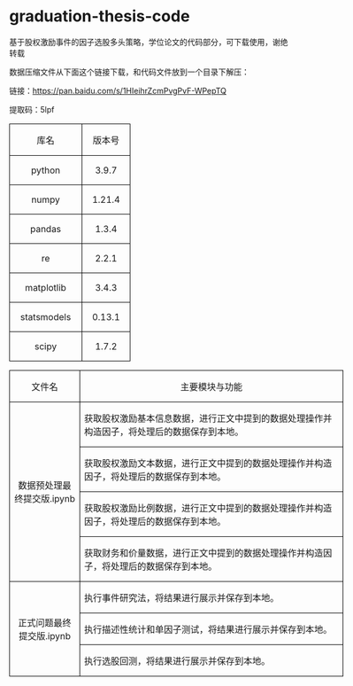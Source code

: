 # graduation-thesis-code
基于股权激励事件的因子选股多头策略，学位论文的代码部分，可下载使用，谢绝转载

数据压缩文件从下面这个链接下载，和代码文件放到一个目录下解压：

链接：https://pan.baidu.com/s/1HIeihrZcmPvgPvF-WPepTQ 

提取码：5lpf 

<table class="MsoTableGrid" border="1" cellspacing="0" cellpadding="0" style="border-collapse:collapse;border:none;mso-border-alt:solid windowtext .5pt;
 mso-yfti-tbllook:1184;mso-padding-alt:0cm 5.4pt 0cm 5.4pt">
 <tbody><tr style="mso-yfti-irow:0;mso-yfti-firstrow:yes">
  <td width="115" style="width:86.35pt;border:solid windowtext 1.0pt;mso-border-alt:
  solid windowtext .5pt;padding:0cm 5.4pt 0cm 5.4pt">
  <p class="6" align="center" style="text-align:center"><span style="font-family:
  宋体;mso-ascii-font-family:&quot;Times New Roman&quot;;mso-hansi-font-family:&quot;Times New Roman&quot;">库名</span><span lang="EN-US"><o:p></o:p></span></p>
  </td>
  <td width="73" style="width:54.45pt;border:solid windowtext 1.0pt;border-left:
  none;mso-border-left-alt:solid windowtext .5pt;mso-border-alt:solid windowtext .5pt;
  padding:0cm 5.4pt 0cm 5.4pt">
  <p class="6" align="center" style="text-align:center"><span style="font-family:
  宋体;mso-ascii-font-family:&quot;Times New Roman&quot;;mso-hansi-font-family:&quot;Times New Roman&quot;">版本号</span><span lang="EN-US"><o:p></o:p></span></p>
  </td>
 </tr>
 <tr style="mso-yfti-irow:1">
  <td width="115" style="width:86.35pt;border:solid windowtext 1.0pt;border-top:
  none;mso-border-top-alt:solid windowtext .5pt;mso-border-alt:solid windowtext .5pt;
  padding:0cm 5.4pt 0cm 5.4pt">
  <p class="6" align="center" style="text-align:center"><span lang="EN-US">python<o:p></o:p></span></p>
  </td>
  <td width="73" style="width:54.45pt;border-top:none;border-left:none;
  border-bottom:solid windowtext 1.0pt;border-right:solid windowtext 1.0pt;
  mso-border-top-alt:solid windowtext .5pt;mso-border-left-alt:solid windowtext .5pt;
  mso-border-alt:solid windowtext .5pt;padding:0cm 5.4pt 0cm 5.4pt">
  <p class="6" align="center" style="text-align:center"><span lang="EN-US">3.9.7<o:p></o:p></span></p>
  </td>
 </tr>
 <tr style="mso-yfti-irow:2">
  <td width="115" style="width:86.35pt;border:solid windowtext 1.0pt;border-top:
  none;mso-border-top-alt:solid windowtext .5pt;mso-border-alt:solid windowtext .5pt;
  padding:0cm 5.4pt 0cm 5.4pt">
  <p class="6" align="center" style="text-align:center"><span class="SpellE"><span lang="EN-US">numpy</span></span><span lang="EN-US"><o:p></o:p></span></p>
  </td>
  <td width="73" style="width:54.45pt;border-top:none;border-left:none;
  border-bottom:solid windowtext 1.0pt;border-right:solid windowtext 1.0pt;
  mso-border-top-alt:solid windowtext .5pt;mso-border-left-alt:solid windowtext .5pt;
  mso-border-alt:solid windowtext .5pt;padding:0cm 5.4pt 0cm 5.4pt">
  <p class="6" align="center" style="text-align:center"><span lang="EN-US">1.21.4<o:p></o:p></span></p>
  </td>
 </tr>
 <tr style="mso-yfti-irow:3">
  <td width="115" style="width:86.35pt;border:solid windowtext 1.0pt;border-top:
  none;mso-border-top-alt:solid windowtext .5pt;mso-border-alt:solid windowtext .5pt;
  padding:0cm 5.4pt 0cm 5.4pt">
  <p class="6" align="center" style="text-align:center"><span lang="EN-US">pandas<o:p></o:p></span></p>
  </td>
  <td width="73" style="width:54.45pt;border-top:none;border-left:none;
  border-bottom:solid windowtext 1.0pt;border-right:solid windowtext 1.0pt;
  mso-border-top-alt:solid windowtext .5pt;mso-border-left-alt:solid windowtext .5pt;
  mso-border-alt:solid windowtext .5pt;padding:0cm 5.4pt 0cm 5.4pt">
  <p class="6" align="center" style="text-align:center"><span lang="EN-US">1.3.4<o:p></o:p></span></p>
  </td>
 </tr>
 <tr style="mso-yfti-irow:4">
  <td width="115" style="width:86.35pt;border:solid windowtext 1.0pt;border-top:
  none;mso-border-top-alt:solid windowtext .5pt;mso-border-alt:solid windowtext .5pt;
  padding:0cm 5.4pt 0cm 5.4pt">
  <p class="6" align="center" style="text-align:center"><span lang="EN-US">re<o:p></o:p></span></p>
  </td>
  <td width="73" style="width:54.45pt;border-top:none;border-left:none;
  border-bottom:solid windowtext 1.0pt;border-right:solid windowtext 1.0pt;
  mso-border-top-alt:solid windowtext .5pt;mso-border-left-alt:solid windowtext .5pt;
  mso-border-alt:solid windowtext .5pt;padding:0cm 5.4pt 0cm 5.4pt">
  <p class="6" align="center" style="text-align:center"><span lang="EN-US">2.2.1<o:p></o:p></span></p>
  </td>
 </tr>
 <tr style="mso-yfti-irow:5">
  <td width="115" style="width:86.35pt;border:solid windowtext 1.0pt;border-top:
  none;mso-border-top-alt:solid windowtext .5pt;mso-border-alt:solid windowtext .5pt;
  padding:0cm 5.4pt 0cm 5.4pt">
  <p class="6" align="center" style="text-align:center"><span lang="EN-US">matplotlib<o:p></o:p></span></p>
  </td>
  <td width="73" style="width:54.45pt;border-top:none;border-left:none;
  border-bottom:solid windowtext 1.0pt;border-right:solid windowtext 1.0pt;
  mso-border-top-alt:solid windowtext .5pt;mso-border-left-alt:solid windowtext .5pt;
  mso-border-alt:solid windowtext .5pt;padding:0cm 5.4pt 0cm 5.4pt">
  <p class="6" align="center" style="text-align:center"><span lang="EN-US">3.4.3<o:p></o:p></span></p>
  </td>
 </tr>
 <tr style="mso-yfti-irow:6">
  <td width="115" style="width:86.35pt;border:solid windowtext 1.0pt;border-top:
  none;mso-border-top-alt:solid windowtext .5pt;mso-border-alt:solid windowtext .5pt;
  padding:0cm 5.4pt 0cm 5.4pt">
  <p class="6" align="center" style="text-align:center"><span class="SpellE"><span lang="EN-US">statsmodels</span></span><span lang="EN-US"><o:p></o:p></span></p>
  </td>
  <td width="73" style="width:54.45pt;border-top:none;border-left:none;
  border-bottom:solid windowtext 1.0pt;border-right:solid windowtext 1.0pt;
  mso-border-top-alt:solid windowtext .5pt;mso-border-left-alt:solid windowtext .5pt;
  mso-border-alt:solid windowtext .5pt;padding:0cm 5.4pt 0cm 5.4pt">
  <p class="6" align="center" style="text-align:center"><span lang="EN-US">0.13.1<o:p></o:p></span></p>
  </td>
 </tr>
 <tr style="mso-yfti-irow:7;mso-yfti-lastrow:yes">
  <td width="115" style="width:86.35pt;border:solid windowtext 1.0pt;border-top:
  none;mso-border-top-alt:solid windowtext .5pt;mso-border-alt:solid windowtext .5pt;
  padding:0cm 5.4pt 0cm 5.4pt">
  <p class="6" align="center" style="text-align:center"><span class="SpellE"><span lang="EN-US">scipy</span></span><span lang="EN-US"><o:p></o:p></span></p>
  </td>
  <td width="73" style="width:54.45pt;border-top:none;border-left:none;
  border-bottom:solid windowtext 1.0pt;border-right:solid windowtext 1.0pt;
  mso-border-top-alt:solid windowtext .5pt;mso-border-left-alt:solid windowtext .5pt;
  mso-border-alt:solid windowtext .5pt;padding:0cm 5.4pt 0cm 5.4pt">
  <p class="6" align="center" style="text-align:center"><span lang="EN-US">1.7.2<o:p></o:p></span></p>
  </td>
 </tr>
</tbody></table>


<table class="MsoTableGrid" border="1" cellspacing="0" cellpadding="0" width="604" style="width:453.05pt;border-collapse:collapse;border:none;mso-border-alt:
 solid windowtext .5pt;mso-yfti-tbllook:1184;mso-padding-alt:0cm 5.4pt 0cm 5.4pt">
 <tbody><tr style="mso-yfti-irow:0;mso-yfti-firstrow:yes">
  <td width="115" style="width:86.35pt;border:solid windowtext 1.0pt;mso-border-alt:
  solid windowtext .5pt;padding:0cm 5.4pt 0cm 5.4pt">
  <p class="6" align="center" style="text-align:center"><span style="font-family:
  宋体;mso-ascii-font-family:&quot;Times New Roman&quot;;mso-hansi-font-family:&quot;Times New Roman&quot;">文件名</span><span lang="EN-US"><o:p></o:p></span></p>
  </td>
  <td width="489" style="width:366.7pt;border:solid windowtext 1.0pt;border-left:
  none;mso-border-left-alt:solid windowtext .5pt;mso-border-alt:solid windowtext .5pt;
  padding:0cm 5.4pt 0cm 5.4pt">
  <p class="6" align="center" style="text-align:center"><span style="font-family:
  宋体;mso-ascii-font-family:&quot;Times New Roman&quot;;mso-hansi-font-family:&quot;Times New Roman&quot;">主要模块与功能</span><span lang="EN-US"><o:p></o:p></span></p>
  </td>
 </tr>
 <tr style="mso-yfti-irow:1">
  <td width="115" rowspan="4" style="width:86.35pt;border:solid windowtext 1.0pt;
  border-top:none;mso-border-top-alt:solid windowtext .5pt;mso-border-alt:solid windowtext .5pt;
  padding:0cm 5.4pt 0cm 5.4pt">
  <p class="6" align="center" style="text-align:center"><span style="font-family:
  宋体;mso-ascii-font-family:&quot;Times New Roman&quot;;mso-hansi-font-family:&quot;Times New Roman&quot;">数据预处理最终提交版</span><span lang="EN-US">.<span class="SpellE">ipynb</span><o:p></o:p></span></p>
  </td>
  <td width="489" style="width:366.7pt;border-top:none;border-left:none;
  border-bottom:solid windowtext 1.0pt;border-right:solid windowtext 1.0pt;
  mso-border-top-alt:solid windowtext .5pt;mso-border-left-alt:solid windowtext .5pt;
  mso-border-alt:solid windowtext .5pt;padding:0cm 5.4pt 0cm 5.4pt">
  <p class="6"><span style="font-family:宋体;mso-ascii-font-family:&quot;Times New Roman&quot;;
  mso-hansi-font-family:&quot;Times New Roman&quot;">获取股权激励基本信息数据，进行正文中提到的数据处理操作并构造因子，将处理后的数据保存到本地。</span><span lang="EN-US"><o:p></o:p></span></p>
  </td>
 </tr>
 <tr style="mso-yfti-irow:2">
  <td width="489" style="width:366.7pt;border-top:none;border-left:none;
  border-bottom:solid windowtext 1.0pt;border-right:solid windowtext 1.0pt;
  mso-border-top-alt:solid windowtext .5pt;mso-border-left-alt:solid windowtext .5pt;
  mso-border-alt:solid windowtext .5pt;padding:0cm 5.4pt 0cm 5.4pt">
  <p class="6"><span style="font-family:宋体;mso-ascii-font-family:&quot;Times New Roman&quot;;
  mso-hansi-font-family:&quot;Times New Roman&quot;">获取股权激励文本数据，进行正文中提到的数据处理操作并构造因子，将处理后的数据保存到本地。</span><span lang="EN-US"><o:p></o:p></span></p>
  </td>
 </tr>
 <tr style="mso-yfti-irow:3">
  <td width="489" style="width:366.7pt;border-top:none;border-left:none;
  border-bottom:solid windowtext 1.0pt;border-right:solid windowtext 1.0pt;
  mso-border-top-alt:solid windowtext .5pt;mso-border-left-alt:solid windowtext .5pt;
  mso-border-alt:solid windowtext .5pt;padding:0cm 5.4pt 0cm 5.4pt">
  <p class="6"><span style="font-family:宋体;mso-ascii-font-family:&quot;Times New Roman&quot;;
  mso-hansi-font-family:&quot;Times New Roman&quot;">获取股权激励比例数据，进行正文中提到的数据处理操作并构造因子，将处理后的数据保存到本地。</span><span lang="EN-US"><o:p></o:p></span></p>
  </td>
 </tr>
 <tr style="mso-yfti-irow:4">
  <td width="489" style="width:366.7pt;border-top:none;border-left:none;
  border-bottom:solid windowtext 1.0pt;border-right:solid windowtext 1.0pt;
  mso-border-top-alt:solid windowtext .5pt;mso-border-left-alt:solid windowtext .5pt;
  mso-border-alt:solid windowtext .5pt;padding:0cm 5.4pt 0cm 5.4pt">
  <p class="6"><span style="font-family:宋体;mso-ascii-font-family:&quot;Times New Roman&quot;;
  mso-hansi-font-family:&quot;Times New Roman&quot;">获取财务和价量数据，进行正文中提到的数据处理操作并构造因子，将处理后的数据保存到本地。</span><span lang="EN-US"><o:p></o:p></span></p>
  </td>
 </tr>
 <tr style="mso-yfti-irow:5">
  <td width="115" rowspan="3" style="width:86.35pt;border:solid windowtext 1.0pt;
  border-top:none;mso-border-top-alt:solid windowtext .5pt;mso-border-alt:solid windowtext .5pt;
  padding:0cm 5.4pt 0cm 5.4pt">
  <p class="6" align="center" style="text-align:center"><span style="font-family:
  宋体;mso-ascii-font-family:&quot;Times New Roman&quot;;mso-hansi-font-family:&quot;Times New Roman&quot;">正式问题最终提交版</span><span lang="EN-US">.<span class="SpellE">ipynb</span><o:p></o:p></span></p>
  </td>
  <td width="489" style="width:366.7pt;border-top:none;border-left:none;
  border-bottom:solid windowtext 1.0pt;border-right:solid windowtext 1.0pt;
  mso-border-top-alt:solid windowtext .5pt;mso-border-left-alt:solid windowtext .5pt;
  mso-border-alt:solid windowtext .5pt;padding:0cm 5.4pt 0cm 5.4pt">
  <p class="6"><span style="font-family:宋体;mso-ascii-font-family:&quot;Times New Roman&quot;;
  mso-hansi-font-family:&quot;Times New Roman&quot;">执行事件研究法，将结果进行展示并保存到本地。</span><span lang="EN-US"><o:p></o:p></span></p>
  </td>
 </tr>
 <tr style="mso-yfti-irow:6">
  <td width="489" style="width:366.7pt;border-top:none;border-left:none;
  border-bottom:solid windowtext 1.0pt;border-right:solid windowtext 1.0pt;
  mso-border-top-alt:solid windowtext .5pt;mso-border-left-alt:solid windowtext .5pt;
  mso-border-alt:solid windowtext .5pt;padding:0cm 5.4pt 0cm 5.4pt">
  <p class="6"><span style="font-family:宋体;mso-ascii-font-family:&quot;Times New Roman&quot;;
  mso-hansi-font-family:&quot;Times New Roman&quot;">执行描述性统计和单因子测试，将结果进行展示并保存到本地。</span><span lang="EN-US"><o:p></o:p></span></p>
  </td>
 </tr>
 <tr style="mso-yfti-irow:7;mso-yfti-lastrow:yes">
  <td width="489" style="width:366.7pt;border-top:none;border-left:none;
  border-bottom:solid windowtext 1.0pt;border-right:solid windowtext 1.0pt;
  mso-border-top-alt:solid windowtext .5pt;mso-border-left-alt:solid windowtext .5pt;
  mso-border-alt:solid windowtext .5pt;padding:0cm 5.4pt 0cm 5.4pt">
  <p class="6"><span style="font-family:宋体;mso-ascii-font-family:&quot;Times New Roman&quot;;
  mso-hansi-font-family:&quot;Times New Roman&quot;">执行选股回测，将结果进行展示并保存到本地。</span><span lang="EN-US"><o:p></o:p></span></p>
  </td>
 </tr>
</tbody></table>
